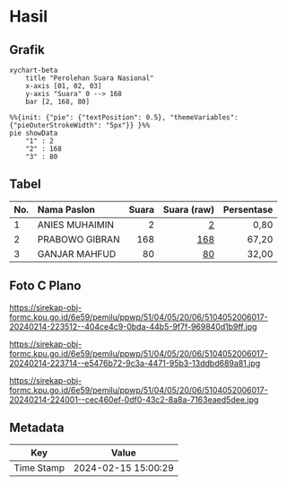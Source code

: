 # Hasil

## Grafik

```mermaid
xychart-beta
    title "Perolehan Suara Nasional"
    x-axis [01, 02, 03]
    y-axis "Suara" 0 --> 168
    bar [2, 168, 80]
```

```mermaid
%%{init: {"pie": {"textPosition": 0.5}, "themeVariables": {"pieOuterStrokeWidth": "5px"}} }%%
pie showData
    "1" : 2
    "2" : 168
    "3" : 80
```

## Tabel

| No. | Nama Paslon    | Suara | Suara (raw) | Persentase |
|:--- |:-------------- | -----:| -----------:| ----------:|
| 1   | ANIES MUHAIMIN | 2     | [2][p-1]    | 0,80       |
| 2   | PRABOWO GIBRAN | 168   | [168][p-2]  | 67,20      |
| 3   | GANJAR MAHFUD  | 80    | [80][p-3]   | 32,00      |


[p-1]: https://github.com/gigit-pemilu/pemilu-2024/blob/main/pilpres/hitung-suara/sub/51-bali/sub/04-gianyar/sub/05-ubud/sub/2006-peliatan/sub/017-tps/sub/paslon-1.txt
[p-2]: https://github.com/gigit-pemilu/pemilu-2024/blob/main/pilpres/hitung-suara/sub/51-bali/sub/04-gianyar/sub/05-ubud/sub/2006-peliatan/sub/017-tps/sub/paslon-2.txt
[p-3]: https://github.com/gigit-pemilu/pemilu-2024/blob/main/pilpres/hitung-suara/sub/51-bali/sub/04-gianyar/sub/05-ubud/sub/2006-peliatan/sub/017-tps/sub/paslon-3.txt

## Foto C Plano

https://sirekap-obj-formc.kpu.go.id/6e59/pemilu/ppwp/51/04/05/20/06/5104052006017-20240214-223512--404ce4c9-0bda-44b5-9f7f-969840d1b9ff.jpg

https://sirekap-obj-formc.kpu.go.id/6e59/pemilu/ppwp/51/04/05/20/06/5104052006017-20240214-223714--e5476b72-9c3a-4471-95b3-13ddbd689a81.jpg

https://sirekap-obj-formc.kpu.go.id/6e59/pemilu/ppwp/51/04/05/20/06/5104052006017-20240214-224001--cec460ef-0df0-43c2-8a8a-7163eaed5dee.jpg


## Metadata

| Key        | Value               |
| ---------- | ------------------- |
| Time Stamp | 2024-02-15 15:00:29 |



